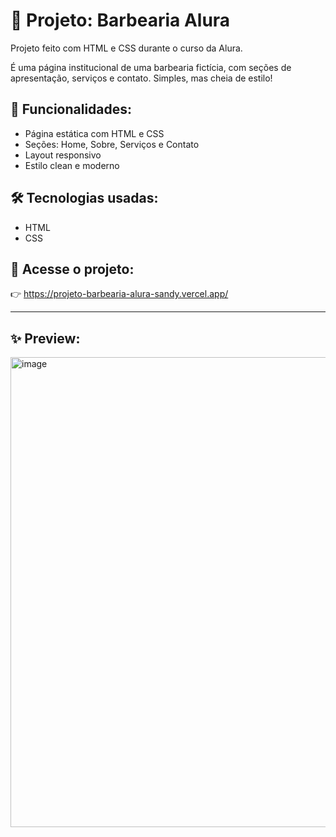 # 💈 Projeto: Barbearia Alura

Projeto feito com HTML e CSS durante o curso da Alura.

É uma página institucional de uma barbearia fictícia, com seções de apresentação, serviços e contato. Simples, mas cheia de estilo!

## 🚀 Funcionalidades:

- Página estática com HTML e CSS  
- Seções: Home, Sobre, Serviços e Contato  
- Layout responsivo  
- Estilo clean e moderno  

## 🛠️ Tecnologias usadas:

- HTML  
- CSS

## 🔗 Acesse o projeto:

👉 https://projeto-barbearia-alura-sandy.vercel.app/

---

## ✨ Preview:

<img width="1552" height="752" alt="image" src="https://github.com/user-attachments/assets/11328183-4c88-4692-bad1-191f874c8550" />
